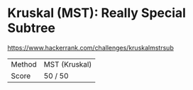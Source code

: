 # Kruskal (MST): Really Special Subtree

https://www.hackerrank.com/challenges/kruskalmstrsub

| | |
| - | - |
| Method | MST (Kruskal) |
| Score | 50 / 50 |